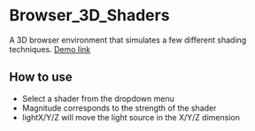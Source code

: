 # Browser_3D_Shaders

A 3D browser environment that simulates a few different shading techniques. [Demo link](https://computer-graphics-shaders.herokuapp.com/)

## How to use
- Select a shader from the dropdown menu
- Magnitude corresponds to the strength of the shader
- lightX/Y/Z will move the light source in the X/Y/Z dimension

